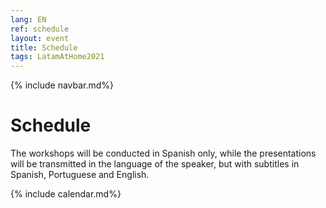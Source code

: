 ```yaml
---
lang: EN
ref: schedule
layout: event
title: Schedule
tags: LatamAtHome2021
---
```

{% include navbar.md%}

<script>
  document.lang = "en";
</script>

<h1>Schedule</h1>
<p>The workshops will be conducted in Spanish only, while the presentations will be transmitted in the language of the speaker, but with subtitles in Spanish, Portuguese and English.</p>
{% include calendar.md%}
